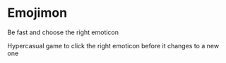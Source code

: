 # Emojimon
Be fast and choose the right emoticon

Hypercasual game to click the right emoticon before it changes to a new one



